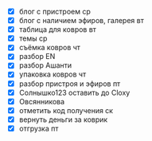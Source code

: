 - [x] блог с пристроем ср
- [x] блог с наличием эфиров, галерея вт
- [x] таблица для ковров вт
- [x] темы ср
- [x] съёмка ковров чт
- [x] разбор EN 
- [x] разбор Ашанти
- [x] упаковка ковров чт
- [x] разбор пристроя и эфиров пт
- [x] Солнышко123 оставить до Cloxy
- [x] Овсянникова
- [x] отметить код получения ск
- [x] вернуть деньги за коврик
- [x] отгрузка  пт